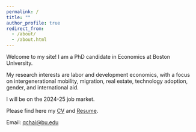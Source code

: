 ```yaml
---
permalink: /
title: ""
author_profile: true
redirect_from: 
  - /about/
  - /about.html
---
```


Welcome to my site! I am a PhD candidate in Economics at Boston University.

My research interests are labor and development economics, with a focus on intergenerational mobility, migration, real estate, technology adoption, gender, and international aid.

I will be on the 2024-25 job market. 

Please find here my [CV](https://qychai.github.io/PersonalWebsite/CV_Qingyuan_Chai.pdf) and [Resume](https://qychai.github.io/PersonalWebsite/Resume_Industry.pdf).

Email: [qchai@bu.edu](mailto:qchai@bu.edu)



